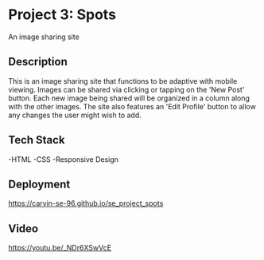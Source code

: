 # Project 3: Spots

An image sharing site

## Description

This is an image sharing site that functions to be adaptive with mobile viewing. Images can be shared via clicking or tapping on the 'New Post' button. Each new image being shared will be organized in a column along with the other images. The site also features an 'Edit Profile' button to allow any changes the user might wish to add.

## Tech Stack

-HTML
-CSS
-Responsive Design

## Deployment

https://carvin-se-96.github.io/se_project_spots

## Video

https://youtu.be/_NDr6XSwVcE
